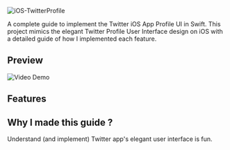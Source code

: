 ![iOS-TwitterProfile](https://github.com/roytang121/iOS-TwitterProfile/blob/master/img/twitterProfile.png?raw=true)

A complete guide to implement the Twitter iOS App Profile UI in Swift.  This project mimics the elegant Twitter Profile User Interface design on iOS with a detailed guide of how I implemented each feature.


## Preview
![Video Demo](https://github.com/roytang121/iOS-TwitterProfile/blob/master/img/screencap_1.gif?raw=true)

## Features

## Why I made this guide ? 
Understand (and implement) Twitter app's elegant user interface is fun. 
